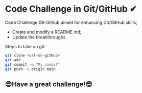 # Code Challenge in Git/GitHub ✔

Code Challenge Git-Github aimed for enhancing Git/GitHub skills; 

- Create and modify a README.md;
- Update the breakthroughs.

Steps to take on git:

``` bash
git clone <url-on-github>
git add .
git commit -m "My commit"
git push -u origin main
```

## 😎Have a great challenge!😎 


